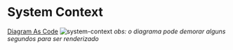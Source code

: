 # System Context

[Diagram As Code](./SystemContext.puml)
![system-context](http://www.plantuml.com/plantuml/proxy?cache=no&src=https://raw.githubusercontent.com/CristianoRC/Fluxo-De-Caixa/main/Doc/SystemContext.puml)
_obs: o diagrama pode demorar alguns segundos para ser renderizado_